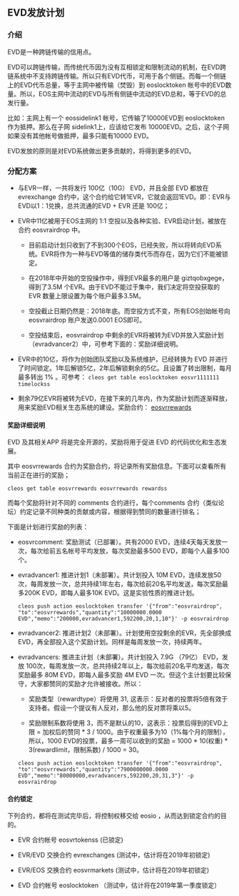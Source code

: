 ## EVD发放计划

### 介绍

EVD是一种跨链传输的信用点。

EVD可以跨链传输，而传统代币因为没有互相锁定和限制流动的机制，在EVD跨链系统中不支持跨链传输。所以只有EVD代币，可用于各个侧链。而每一个侧链上的EVD代币总量，等于主网中被传输（焚毁）到 eoslocktoken 帐号中的EVD数量。所以，EOS主网中流动的EVD与所有侧链中流动的EVD总和，等于EVD的总发行量。

比如：主网上有一个 eossidelink1 帐号，它传输了10000EVD到 eoslocktoken 作为抵押。那么在子网 sidelink1上，应该给它发布 10000EVD。之后，这个子网如果没有其他帐号做抵押，最多只能有10000 EVD。

EVD发放的原则是对EVD系统做出更多贡献的，将得到更多的EVD。


### 分配方案

- 与EVR一样，一共将发行 100亿（10G） EVD，并且全部 EVD 都放在 evrexchange 合约中，这个合约给它转1EVR，它就会返回1EVD。即：EVR与EVD以1：1兑换，总共流通的EVD + EVR 还是 100亿；

- EVR中11亿被用于EOS主网的 1:1 空投以及各种实验、EVR启动计划，被放在合约 eosvrairdrop 中。

  - 目前启动计划只收到了不到300个EOS，已经失败，所以将转向EVD系统。EVR将作为一种与EVD等值的储存类代币而存在，因为它们不能被锁定。

  - 在2018年中开始的空投操作中，得到EVR最多的用户是 giztqobxgege，得到了3.5M 个EVR。由于EVD不能过于集中，我们决定将空投获取的 EVR 数量上限设置为每个账户最多3.5M。
  
  - 空投截止日期仍然是：2018年底。而空投方式不变，所有EOS创始帐号向 eosvrairdrop 账户发送0.0001 EOS即可。
  
  - 空投结束后，eosvrairdrop 中剩余的EVR将被转为EVD并放入奖励计划（evradvancer2）中，可参考下面的：奖励详细说明。


- EVR中的10亿，将作为创始团队奖励以及系统维护，已经转换为 EVD 并进行了时间锁定。1年后解锁5亿，2年后解锁剩余的5亿。且设置了转出限制，每月最多转出 1% 。可参考： ```cleos get table eoslocktoken eosvr1111111 timelockss```


- 剩余79亿EVR将被转为EVD，在接下来的几年内，作为奖励计划而逐渐释放，用来奖励EVD相关生态系统的建设。奖励合约： [eosvrrewards](reward.md)



#### 奖励详细说明

EVD 及其相关APP 将是完全开源的，奖励将用于促进 EVD 的代码优化和生态发展。

其中 eosvrrewards 合约为奖励合约，将记录所有奖励信息。下面可以查看所有当前正在进行的奖励；

```
cleos get table eosvrrewards eosvrrewards rewardss
```

而每个奖励将针对不同的 comments 合约进行，每个comments 合约（类似论坛）约定记录不同种类的贡献或内容，根据得到赞同的数量进行排名；

下面是计划进行奖励的列表：

- eosvrcomment: 奖励测试（已部署）。共有2000 EVD，连续4天每天发放一次，每次给前五名帐号平均发放，每次奖励最多500 EVD，即每个人最多100个。

- evradvancer1: 推进计划1（未部署）。共计划投入 10M EVD，连续发放50次，每周发放一次，总共持续1年左右，每次给前20名平均发送，每次奖励最多200K EVD，即每人最多10K EVD。这是实验性质的推进计划。
  
  ```
  cleos push action eoslocktoken transfer '{"from":"eosvrairdrop", "to":"eosvrrewards","quantity":"10000000.0000 EVD","memo":"200000,evradvancer1,592200,20,1,10"}' -p eosvrairdrop
  ```
  
- evradvancer2: 推进计划2（未部署）。计划使用空投剩余的EVR，先全部换成 EVD，再全部投入这个奖励计划。同样是每周发放一次，持续两年。
  

- evradvancers: 推进主计划（未部署）。共计划投入 7.9G （79亿） EVD，发放 100次，每周发放一次，总共持续2年以上，每次给前20名平均发送，每次奖励最多 80M EVD，即每人最多奖励 4M EVD 一次。但这个主计划要比较保守，大家都赞同的奖励才允许被接收。所以：
    
  - 奖励类型（rewardtype）将使用 31, 这表示：反对者的投票将5倍有效于支持者。假设一个提议有人反对，那么他的反对票将乘以5。
    
  - 奖励限制系数将使用 3，而不是默认的10，这表示：投票后得到的EVD上限 = 加权后的赞同 * 3 / 1000。由于权重最多为10（1%每个月的限制），所以，1000 EVD的投票，最多一周可以收到的奖励 = 1000 * 10(权重) * 3(rewardlimit，限制系数) / 1000 = 30。
    
  ```
  cleos push action eoslocktoken transfer '{"from":"eosvrairdrop", "to":"eosvrrewards","quantity":"7900000000.0000 EVD","memo":"80000000,evradvancers,592200,20,31,3"}' -p eosvrairdrop
  ```

#### 合约锁定

下列合约，都将在测试完毕后，将控制权移交给 eosio ，从而达到锁定合约的目的。

- EVR 合约帐号 eosvrtokenss (已锁定)

- EVR/EVD 交换合约 evrexchanges (测试中，估计将在2019年初锁定)

- EVR/EOS 交换合约 eosvrmarkets (测试中，估计将在2019年初锁定)

- EVD 合约帐号 eoslocktoken （测试中，估计将在2019年第一季度锁定）


